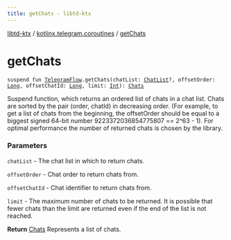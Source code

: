 ```yaml
---
title: getChats - libtd-ktx
---
```


[libtd-ktx](../index.html) / [kotlinx.telegram.coroutines](index.html) / [getChats](./get-chats.html)

# getChats

`suspend fun `[`TelegramFlow`](../kotlinx.telegram.core/-telegram-flow/index.html)`.getChats(chatList: `[`ChatList`](https://tdlibx.github.io/td/docs/org/drinkless/td/libcore/telegram/TdApi/ChatList.html)`?, offsetOrder: `[`Long`](https://kotlinlang.org/api/latest/jvm/stdlib/kotlin/-long/index.html)`, offsetChatId: `[`Long`](https://kotlinlang.org/api/latest/jvm/stdlib/kotlin/-long/index.html)`, limit: `[`Int`](https://kotlinlang.org/api/latest/jvm/stdlib/kotlin/-int/index.html)`): `[`Chats`](https://tdlibx.github.io/td/docs/org/drinkless/td/libcore/telegram/TdApi/Chats.html)

Suspend function, which returns an ordered list of chats in a chat list. Chats are sorted by the
pair (order, chatId) in decreasing order. (For example, to get a list of chats from the beginning,
the offsetOrder should be equal to a biggest signed 64-bit number 9223372036854775807 == 2^63 - 1).
For optimal performance the number of returned chats is chosen by the library.

### Parameters

`chatList` - The chat list in which to return chats.

`offsetOrder` - Chat order to return chats from.

`offsetChatId` - Chat identifier to return chats from.

`limit` - The maximum number of chats to be returned. It is possible that fewer chats than the
limit are returned even if the end of the list is not reached.

**Return**
[Chats](https://tdlibx.github.io/td/docs/org/drinkless/td/libcore/telegram/TdApi/Chats.html) Represents a list of chats.

